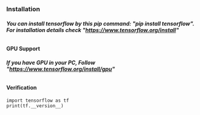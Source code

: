 ### Installation
###### **You can install tensorflow by this pip command: *"pip install tensorflow"*. For installation details check *"https://www.tensorflow.org/install"***

#### GPU Support
###### **If you have GPU in your PC, Follow *"https://www.tensorflow.org/install/gpu"***

#### Verification
    import tensorflow as tf
    print(tf.__version__)